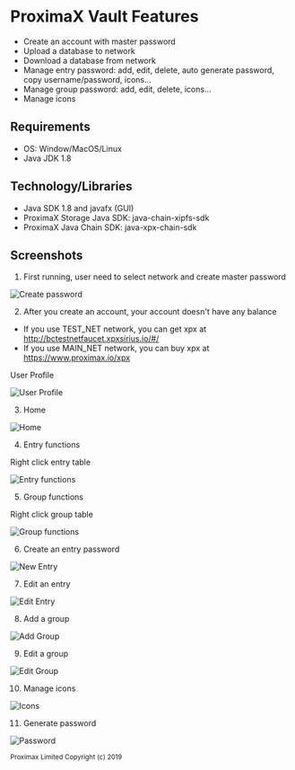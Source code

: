 # ProximaX Vault Features
- Create an account with master password
- Upload a database to network
- Download a database from network
- Manage entry password: add, edit, delete, auto generate password, copy username/password, icons...
- Manage group password: add, edit, delete, icons...
- Manage icons

## Requirements
- OS: Window/MacOS/Linux
- Java JDK 1.8

## Technology/Libraries
- Java SDK 1.8 and javafx (GUI)
- ProximaX Storage Java SDK: java-chain-xipfs-sdk
- ProximaX Java Chain SDK: java-xpx-chain-sdk

## Screenshots

1. First running, user need to select network and create master password

![Create password](https://user-images.githubusercontent.com/40444940/67001749-9d232480-f104-11e9-9c6e-80ad10c6fb40.png)

2. After you create an account, your account doesn't have any balance 
- If you use TEST_NET network, you can get xpx at http://bctestnetfaucet.xpxsirius.io/#/
- If you use MAIN_NET network, you can buy xpx at https://www.proximax.io/xpx

User Profile

![User Profile](https://user-images.githubusercontent.com/40444940/67003005-43702980-f107-11e9-8645-98d4fe893c93.png)

3. Home 

![Home](https://user-images.githubusercontent.com/40444940/67003246-bd081780-f107-11e9-9039-e9f78b99ff17.png)

4. Entry functions

Right click entry table

![Entry functions](https://user-images.githubusercontent.com/40444940/67003766-e6757300-f108-11e9-9df1-8333d491d8cf.png)

5. Group functions

Right click group table

![Group functions](https://user-images.githubusercontent.com/40444940/67003973-6dc2e680-f109-11e9-9d1e-5c49861314d3.png)

6. Create an entry password

![New Entry](https://user-images.githubusercontent.com/40444940/67003633-99919c80-f108-11e9-8703-d1c9f74dc2db.png)

7. Edit an entry

![Edit Entry](https://user-images.githubusercontent.com/40444940/67003912-4a983700-f109-11e9-8798-ce8439d82b5c.png)

8. Add a group

![Add Group](https://user-images.githubusercontent.com/40444940/67004130-c4302500-f109-11e9-98f8-5fb8d2352fd2.png)

9. Edit a group

![Edit Group](https://user-images.githubusercontent.com/40444940/67004201-ee81e280-f109-11e9-8cbd-188aa6e497c8.png)

10. Manage icons

![Icons](https://user-images.githubusercontent.com/40444940/67004238-0ce7de00-f10a-11e9-8fc2-b8404eacd311.png)

11. Generate password

![Password](https://user-images.githubusercontent.com/40444940/67004318-3c96e600-f10a-11e9-9108-1c460bcd15fe.png)



<sub>Proximax Limited Copyright (c) 2019</sub>
